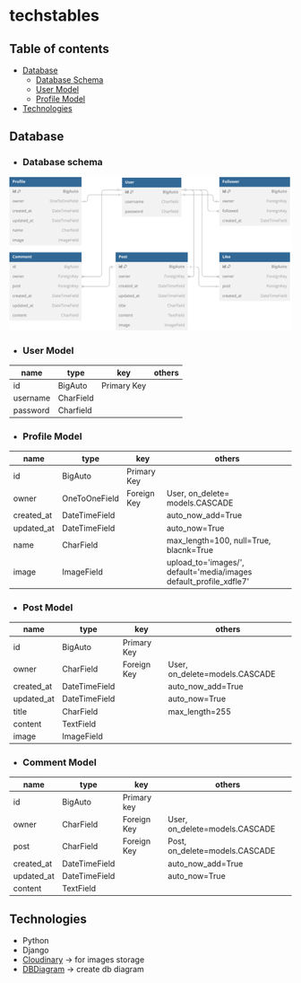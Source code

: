 # techstables

## Table of contents
* [Database](#database)
    -   [Database Schema](#database-schema)
    -   [User Model](#user-model)
    -   [Profile Model](#profile-model)
* [Technologies](#technologies)

## Database

* ### Database schema
![Database schema](assets/images/db_diagram.svg)

*   ### User Model 
| name | type | key | others |
|------|------|-----|--------|
| id | BigAuto | Primary Key|| 
| username | CharField |||
| password | Charfield ||| 

*   ### Profile Model
| name | type | key | others |
|------|------|-----|--------|
| id | BigAuto | Primary Key ||
| owner | OneToOneField | Foreign Key | User, on_delete= models.CASCADE |
| created_at | DateTimeField || auto_now_add=True |
| updated_at | DateTimeField || auto_now=True |
| name | CharField || max_length=100, null=True, blacnk=True |
| image | ImageField || upload_to='images/', default='media/images default_profile_xdfle7' |

*   ### Post Model
| name | type | key | others |
|------|------|-----|--------|
| id | BigAuto | Primary Key||
| owner | CharField | Foreign Key | User, on_delete=models.CASCADE |
| created_at | DateTimeField || auto_now_add=True |
| updated_at | DateTimeField || auto_now=True |
| title | CharField || max_length=255 |
| content | TextField |||
| image | ImageField |||

*   ### Comment Model
| name | type | key | others |
|------|------|-----|--------|
| id | BigAuto | Primary key ||
| owner | CharField | Foreign Key | User, on_delete=models.CASCADE | 
| post | CharField | Foreign Key | Post, on_delete=models.CASCADE |
| created_at | DateTimeField || auto_now_add=True |
| updated_at | DateTimeField || auto_now=True |
| content | TextField|||

## Technologies
-   Python
-   Django
-   [Cloudinary](https://cloudinary.com) -> for images storage
-   [DBDiagram](https://dbdiagram.io) -> create db diagram